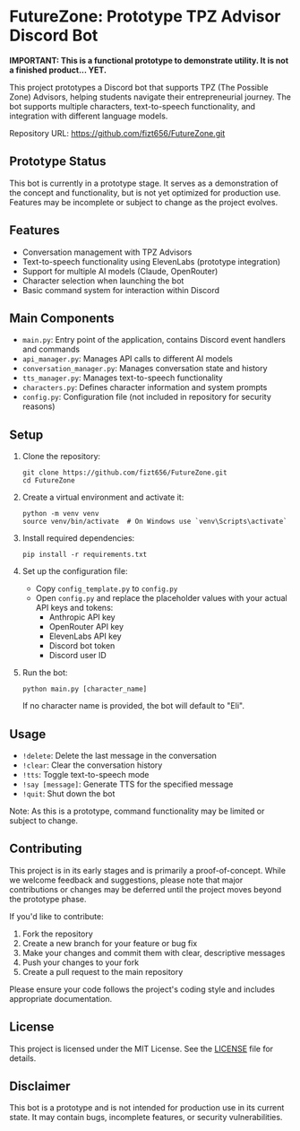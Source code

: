 # FutureZone: Prototype TPZ Advisor Discord Bot

**IMPORTANT: This is a functional prototype to demonstrate utility. It is not a finished product... YET.**

This project prototypes a Discord bot that supports TPZ (The Possible Zone) Advisors, helping students navigate their entrepreneurial journey. The bot supports multiple characters, text-to-speech functionality, and integration with different language models.

Repository URL: https://github.com/fizt656/FutureZone.git

## Prototype Status

This bot is currently in a prototype stage. It serves as a demonstration of the concept and functionality, but is not yet optimized for production use. Features may be incomplete or subject to change as the project evolves.

## Features

- Conversation management with TPZ Advisors
- Text-to-speech functionality using ElevenLabs (prototype integration)
- Support for multiple AI models (Claude, OpenRouter)
- Character selection when launching the bot
- Basic command system for interaction within Discord

## Main Components

- `main.py`: Entry point of the application, contains Discord event handlers and commands
- `api_manager.py`: Manages API calls to different AI models
- `conversation_manager.py`: Manages conversation state and history
- `tts_manager.py`: Manages text-to-speech functionality
- `characters.py`: Defines character information and system prompts
- `config.py`: Configuration file (not included in repository for security reasons)

## Setup

1. Clone the repository:
   ```
   git clone https://github.com/fizt656/FutureZone.git
   cd FutureZone
   ```

2. Create a virtual environment and activate it:
   ```
   python -m venv venv
   source venv/bin/activate  # On Windows use `venv\Scripts\activate`
   ```

3. Install required dependencies:
   ```
   pip install -r requirements.txt
   ```

4. Set up the configuration file:
   - Copy `config_template.py` to `config.py`
   - Open `config.py` and replace the placeholder values with your actual API keys and tokens:
     - Anthropic API key
     - OpenRouter API key
     - ElevenLabs API key
     - Discord bot token
     - Discord user ID

5. Run the bot:
   ```
   python main.py [character_name]
   ```
   If no character name is provided, the bot will default to "Eli".

## Usage

- `!delete`: Delete the last message in the conversation
- `!clear`: Clear the conversation history
- `!tts`: Toggle text-to-speech mode
- `!say [message]`: Generate TTS for the specified message
- `!quit`: Shut down the bot

Note: As this is a prototype, command functionality may be limited or subject to change.

## Contributing

This project is in its early stages and is primarily a proof-of-concept. While we welcome feedback and suggestions, please note that major contributions or changes may be deferred until the project moves beyond the prototype phase.

If you'd like to contribute:

1. Fork the repository
2. Create a new branch for your feature or bug fix
3. Make your changes and commit them with clear, descriptive messages
4. Push your changes to your fork
5. Create a pull request to the main repository

Please ensure your code follows the project's coding style and includes appropriate documentation.

## License

This project is licensed under the MIT License. See the [LICENSE](LICENSE) file for details.

## Disclaimer

This bot is a prototype and is not intended for production use in its current state. It may contain bugs, incomplete features, or security vulnerabilities.